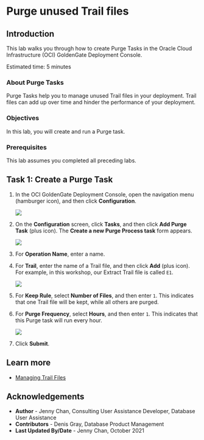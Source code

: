 # Purge unused Trail files

## Introduction

This lab walks you through how to create Purge Tasks in the Oracle Cloud Infrastructure (OCI) GoldenGate Deployment Console.

Estimated time: 5 minutes

### About Purge Tasks

Purge Tasks help you to manage unused Trail files in your deployment. Trail files can add up over time and hinder the performance of your deployment.  

### Objectives

In this lab, you will create and run a Purge task.

### Prerequisites

This lab assumes you completed all preceding labs.

## Task 1: Create a Purge Task

1.  In the OCI GoldenGate Deployment Console, open the navigation menu (hamburger icon), and then click **Configuration**.

    ![](images/01-01.png " ")

2.  On the **Configuration** screen, click **Tasks**, and then click **Add Purge Task** (plus icon). The **Create a new Purge Process task** form appears.

    ![](images/01-02.png " ")

3.  For **Operation Name**, enter a name.

4.  For **Trail**, enter the name of a Trail file, and then click **Add** (plus icon). For example, in this workshop, our Extract Trail file is called `E1`.

    ![](images/01-04.png " ")

5.  For **Keep Rule**, select **Number of Files**, and then enter `1`. This indicates that one Trail file will be kept, while all others are purged.

6.  For **Purge Frequency**, select **Hours**, and then enter `1`. This indicates that this Purge task will run every hour.

    ![](images/01-06.png " ")

7.  Click **Submit**.

## Learn more

* [Managing Trail Files](https://docs-stage.oracle.com/en/cloud/paas/goldengate-service/using/goldengate-deployment-console.html#GUID-051F5E35-89F6-41A9-9E82-D75F4C1DA6DD)

## Acknowledgements
* **Author** - Jenny Chan, Consulting User Assistance Developer, Database User Assistance
* **Contributors** -  Denis Gray, Database Product Management
* **Last Updated By/Date** - Jenny Chan, October 2021
